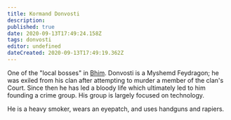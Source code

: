 ```yaml
---
title: Kormand Donvosti
description: 
published: true
date: 2020-09-13T17:49:24.158Z
tags: donvosti
editor: undefined
dateCreated: 2020-09-13T17:49:19.362Z
---
```


One of the "local bosses" in [Bhim](/countries/bhim "wikilink"). Donvosti is a Myshemd Feydragon; he was exiled from his clan after attempting to murder a member of the clan's Court. Since then he has led a bloody life which ultimately led to him founding a crime group. His group is largely focused on technology.

He is a heavy smoker, wears an eyepatch, and uses handguns and rapiers.